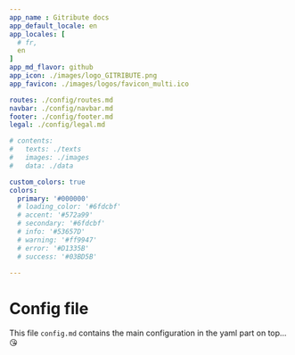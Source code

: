 ```yaml
---
app_name : Gitribute docs
app_default_locale: en
app_locales: [
  # fr,
  en
]
app_md_flavor: github
app_icon: ./images/logo_GITRIBUTE.png
app_favicon: ./images/logos/favicon_multi.ico

routes: ./config/routes.md
navbar: ./config/navbar.md
footer: ./config/footer.md
legal: ./config/legal.md

# contents: 
#   texts: ./texts
#   images: ./images
#   data: ./data

custom_colors: true
colors:
  primary: '#000000'
  # loading_color: '#6fdcbf'
  # accent: '#572a99'
  # secondary: '#6fdcbf'
  # info: '#53657D'
  # warning: '#ff9947'
  # error: '#D1335B'
  # success: '#03BD5B'

---
```



# Config file

This file `config.md` contains the main configuration in the yaml part on top... :kissing_heart:
